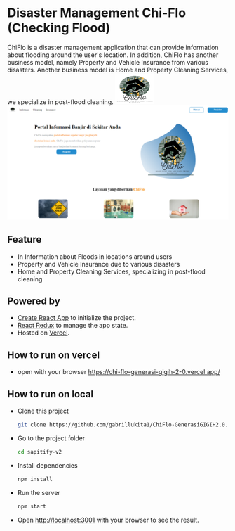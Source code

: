 # Disaster Management Chi-Flo (Checking Flood)
ChiFlo is a disaster management application that can provide information about flooding around the user's location. In addition, ChiFlo has another business model, namely Property and Vehicle Insurance from various disasters. Another business model is Home and Property Cleaning Services, we specialize in post-flood cleaning.
![logo](./public/logo.png)
![sshome](./public/sshome.png)

## Feature

- In Information about Floods in locations around users
- Property and Vehicle Insurance due to various disasters
- Home and Property Cleaning Services, specializing in post-flood cleaning

## Powered by


- [Create React App](https://create-react-app.dev/) to initialize the project.
- [React Redux](https://react-redux.js.org/) to manage the app state.
- Hosted on [Vercel](https://vercel.com/).


## How to run on vercel
 - open with your browser https://chi-flo-generasi-gigih-2-0.vercel.app/
 

## How to run on local

- Clone this project

    ```bash
    git clone https://github.com/gabrillukita1/ChiFlo-GenerasiGIGIH2.0.git
    ```

- Go to the project folder

    ```bash
    cd sapitify-v2
    ```

- Install dependencies

    ```bash
    npm install
    ```



- Run the server

    ```bash
    npm start
    ```

- Open <http://localhost:3001> with your browser to see the result.



